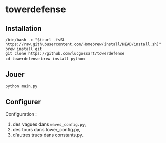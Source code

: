 # towerdefense

## Installation

`/bin/bash -c "$(curl -fsSL https://raw.githubusercontent.com/Homebrew/install/HEAD/install.sh)"`    
`brew install git`     
`git clone https://github.com/lucgossart/towerdefense`    
`cd towerdefense`
`brew install python`

## Jouer

`python main.py`

## Configurer

Configuration :
1. des vagues dans `waves_config.py`,
2. des tours dans tower_config.py,
3. d'autres trucs dans constants.py.
